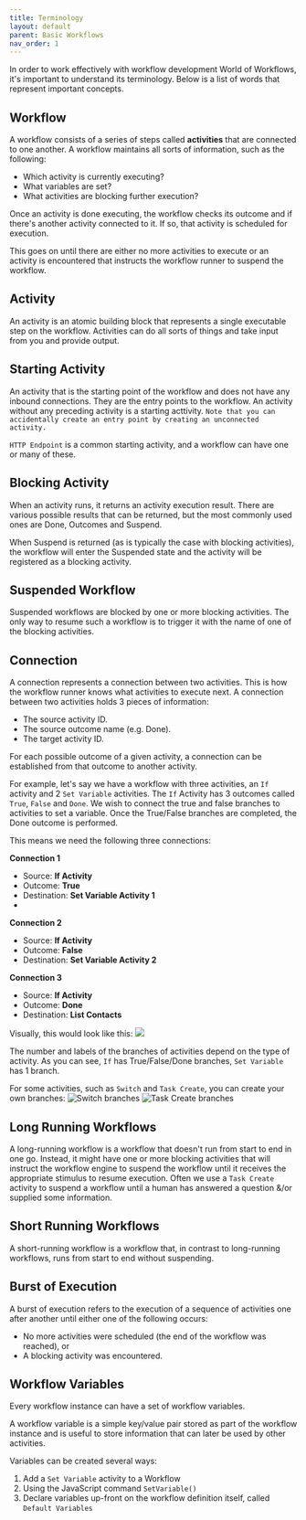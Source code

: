 ```yaml
---
title: Terminology
layout: default
parent: Basic Workflows
nav_order: 1
---
```


In order to work effectively with workflow development World of Workflows, it's important to understand its terminology. Below is a list of words that represent important concepts.

## Workflow

A workflow consists of a series of steps called **activities** that are connected to one another. A workflow maintains all sorts of information, such as the following:

- Which activity is currently executing?
- What variables are set?
- What activities are blocking further execution?

Once an activity is done executing, the workflow checks its outcome and if there's another activity connected to it. If so, that activity is scheduled for execution.

This goes on until there are either no more activities to execute or an activity is encountered that instructs the workflow runner to suspend the workflow.

## Activity

An activity is an atomic building block that represents a single executable step on the workflow. Activities can do all sorts of things and take input from you and provide output.

## Starting Activity
An activity that is the starting point of the workflow and does not have any inbound connections. They are the entry points to the workflow.  An activity without any preceding activity is a starting acttivity.  `Note that you can accidentally create an entry point by creating an unconnected activity.  `

`HTTP Endpoint` is a common starting activity, and a workflow can have one or many of these. 

## Blocking Activity
When an activity runs, it returns an activity execution result. There are various possible results that can be returned, but the most commonly used ones are Done, Outcomes and Suspend.

When Suspend is returned (as is typically the case with blocking activities), the workflow will enter the Suspended state and the activity will be registered as a blocking activity.

## Suspended Workflow

Suspended workflows are blocked by one or more blocking activities. The only way to resume such a workflow is to trigger it with the name of one of the blocking activities.

## Connection

A connection represents a connection between two activities. This is how the workflow runner knows what activities to execute next. A connection between two activities holds 3 pieces of information:

- The source activity ID.
- The source outcome name (e.g. Done).
- The target activity ID.

For each possible outcome of a given activity, a connection can be established from that outcome to another activity.

For example, let's say we have a workflow with three activities, an `If` activity and 2 `Set Variable` activities. The `If` Activity has 3 outcomes called `True`, `False` and `Done`.  We wish to connect the true and false branches to activities to set a variable.  Once the True/False branches are completed, the Done outcome is performed.

This means we need the following three connections:

**Connection 1**

- Source: **If Activity**
- Outcome: **True**
- Destination: **Set Variable Activity 1**
- 
**Connection 2**

- Source: **If Activity**
- Outcome: **False**
- Destination: **Set Variable Activity 2**

**Connection 3**

- Source: **If Activity**
- Outcome: **Done**
- Destination: **List Contacts**

Visually, this would look like this:
![](2024-07-08-08-32-14.png)

The number and labels of the branches of activities depend on the type of activity.  As you can see, `If` has True/False/Done branches, `Set Variable` has 1 branch.

For some activities, such as `Switch` and `Task Create`, you can create your own branches:
![Switch branches](2024-07-08-08-37-34.png)
![Task Create branches](2024-07-08-08-42-15.png)

## Long Running Workflows

A long-running workflow is a workflow that doesn't run from start to end in one go. Instead, it might have one or more blocking activities that will instruct the workflow engine to suspend the workflow until it receives the appropriate stimulus to resume execution.  Often we use a `Task Create` activity to suspend a workflow until a human has answered a question &/or supplied some information. 

## Short Running Workflows

A short-running workflow is a workflow that, in contrast to long-running workflows, runs from start to end without suspending.

## Burst of Execution

A burst of execution refers to the execution of a sequence of activities one after another until either one of the following occurs:

- No more activities were scheduled (the end of the workflow was reached), or
- A blocking activity was encountered.

## Workflow Variables
Every workflow instance can have a set of workflow variables.

A workflow variable is a simple key/value pair stored as part of the workflow instance and is useful to store information that can later be used by other activities.

Variables can be created several ways:  
1. Add a `Set Variable` activity to a Workflow
2. Using the JavaScript command `SetVariable()`
3. Declare variables up-front on the workflow definition itself, called `Default Variables`

